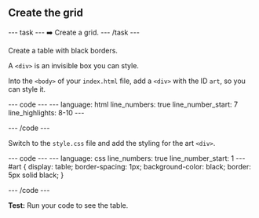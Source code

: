 <h2 class="c-project-heading--task">Create the grid</h2>

--- task ---
➡️ Create a grid.
--- /task --- 

Create a table with black borders.

A `<div>` is an invisible box you can style. 

Into the `<body>` of your `index.html` file, add a `<div>` with the ID `art`, so you can style it. 

<div class="c-project-code">
--- code ---
---
language: html
line_numbers: true
line_number_start: 7
line_highlights: 8-10
---
<body>
  <div id="art">

  </div>  
</body>

--- /code ---
</div>

Switch to the `style.css` file and add the styling for the art `<div>`.

<div class="c-project-code">
--- code ---
---
language: css
line_numbers: true
line_number_start: 1
---
#art {
	display: table;
	border-spacing: 1px;
	background-color: black;
	border: 5px solid black;
}

--- /code ---
</div>

**Test:** Run your code to see the table.
